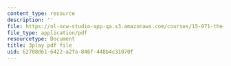 ```yaml
---
content_type: resource
description: ''
file: https://ol-ocw-studio-app-qa.s3.amazonaws.com/courses/15-071-the-analytics-edge-spring-2017/62708d616422a2fa846f448b4c31070f_m0Yce2rtZJ8.pdf
file_type: application/pdf
resourcetype: Document
title: 3play pdf file
uid: 62708d61-6422-a2fa-846f-448b4c31070f
---
```

